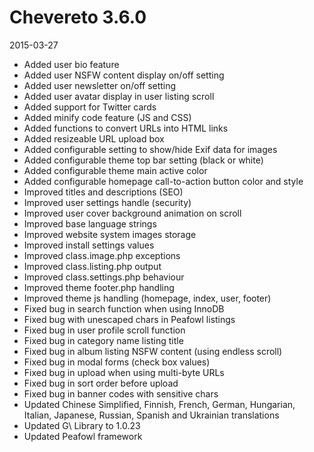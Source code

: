 # Chevereto 3.6.0

2015-03-27

- Added user bio feature
- Added user NSFW content display on/off setting
- Added user newsletter on/off setting
- Added user avatar display in user listing scroll
- Added support for Twitter cards
- Added minify code feature (JS and CSS)
- Added functions to convert URLs into HTML links
- Added resizeable URL upload box
- Added configurable setting to show/hide Exif data for images
- Added configurable theme top bar setting (black or white)
- Added configurable theme main active color
- Added configurable homepage call-to-action button color and style
- Improved titles and descriptions (SEO)
- Improved user settings handle (security)
- Improved user cover background animation on scroll
- Improved base language strings
- Improved website system images storage
- Improved install settings values
- Improved class.image.php exceptions
- Improved class.listing.php output
- Improved class.settings.php behaviour
- Improved theme footer.php handling
- Improved theme js handling (homepage, index, user, footer)
- Fixed bug in search function when using InnoDB
- Fixed bug with unescaped chars in Peafowl listings
- Fixed bug in user profile scroll function
- Fixed bug in category name listing title
- Fixed bug in album listing NSFW content (using endless scroll)
- Fixed bug in modal forms (check box values)
- Fixed bug in upload when using multi-byte URLs
- Fixed bug in sort order before upload
- Fixed bug in banner codes with sensitive chars
- Updated Chinese Simplified, Finnish, French, German, Hungarian, Italian, Japanese, Russian, Spanish and Ukrainian translations
- Updated G\ Library to 1.0.23
- Updated Peafowl framework
